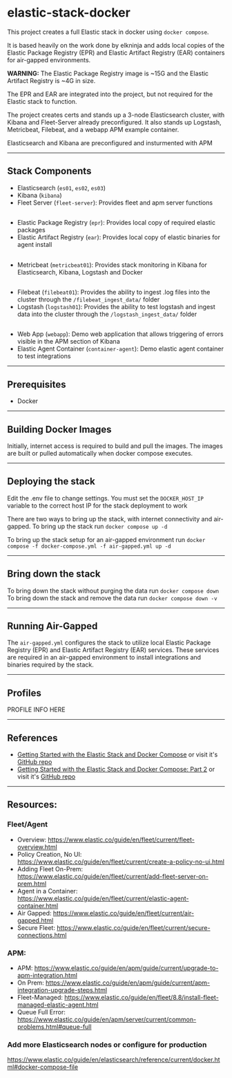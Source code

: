 # elastic-stack-docker

This project creates a full Elastic stack in docker using `docker compose`.

It is based heavily on the work done by elkninja and adds local copies of the Elastic Package Registry (EPR) and Elastic Artifact Registry (EAR) containers for air-gapped environments.  

**WARNING:** The Elastic Package Registry image is ~15G and the Elastic Artifact Registry is ~4G in size.  

The EPR and EAR are integrated into the project, but not required for the Elastic stack to function.  

The project creates certs and stands up a 3-node Elasticsearch cluster, with Kibana and Fleet-Server already preconfigured.  It also stands up Logstash, Metricbeat, Filebeat, and a webapp APM example container.

Elasticsearch and Kibana are preconfigured and insturmented with APM

---

## Stack Components

- Elasticsearch (`es01`, `es02`, `es03`)
- Kibana (`kibana`)
- Fleet Server (`fleet-server`): Provides fleet and apm server functions
##
- Elastic Package Registry (`epr`): Provides local copy of required elastic packages
- Elastic Artifact Registry (`ear`): Provides local copy of elastic binaries for agent install
##
- Metricbeat (`metricbeat01`): Provides stack monitoring in Kibana for Elasticsearch, Kibana, Logstash and Docker
##
- Filebeat (`filebeat01`): Provides the ability to ingest .log files into the cluster through the `/filebeat_ingest_data/` folder
- Logstash (`logstash01`): Provides the ability to test logstash and ingest data into the cluster through the `/logstash_ingest_data/` folder
##
- Web App (`webapp`): Demo web application that allows triggering of errors visible in the APM section of Kibana
- Elastic Agent Container (`container-agent`): Demo elastic agent container to test integrations

---

## Prerequisites

- Docker

---

## Building Docker Images

Initially, internet access is required to build and pull the images.  The images are built or pulled automatically when docker compose executes.

---

## Deploying the stack

Edit the .env file to change settings.  You must set the `DOCKER_HOST_IP` variable to the correct host IP for the stack deployment to work

There are two ways to bring up the stack, with internet connectivity and air-gapped.
To bring up the stack run `docker compose up -d`

To bring up the stack setup for an air-gapped environment run `docker compose -f docker-compose.yml -f air-gapped.yml up -d`

---

## Bring down the stack

To bring down the stack without purging the data run `docker compose down`
To bring down the stack and remove the data run `docker compose down -v`

---

## Running Air-Gapped 

The `air-gapped.yml` configures the stack to utilize local Elastic Package Registry (EPR) and Elastic Artifact Registry (EAR) services.  These services are required in an air-gapped environment to install integrations and binaries required by the stack.

---

## Profiles

PROFILE INFO HERE

---

## References

- [Getting Started with the Elastic Stack and Docker Compose](https://www.elastic.co/blog/getting-started-with-the-elastic-stack-and-docker-compose) or visit it's [GitHub repo](https://github.com/elkninja/elastic-stack-docker-part-one)
- [Getting Started with the Elastic Stack and Docker Compose: Part 2](https://www.elastic.co/blog/getting-started-with-the-elastic-stack-and-docker-compose-part-2) or visit it's [GitHub repo](https://github.com/elkninja/elastic-stack-docker-part-two)

---

## Resources:

### Fleet/Agent

- Overview: https://www.elastic.co/guide/en/fleet/current/fleet-overview.html
- Policy Creation, No UI: https://www.elastic.co/guide/en/fleet/current/create-a-policy-no-ui.html
- Adding Fleet On-Prem: https://www.elastic.co/guide/en/fleet/current/add-fleet-server-on-prem.html
- Agent in a Container: https://www.elastic.co/guide/en/fleet/current/elastic-agent-container.html
- Air Gapped: https://www.elastic.co/guide/en/fleet/current/air-gapped.html
- Secure Fleet: https://www.elastic.co/guide/en/fleet/current/secure-connections.html

### APM:

- APM: https://www.elastic.co/guide/en/apm/guide/current/upgrade-to-apm-integration.html
- On Prem: https://www.elastic.co/guide/en/apm/guide/current/apm-integration-upgrade-steps.html
- Fleet-Managed: https://www.elastic.co/guide/en/fleet/8.8/install-fleet-managed-elastic-agent.html
- Queue Full Error: https://www.elastic.co/guide/en/apm/server/current/common-problems.html#queue-full

### Add more Elasticsearch nodes or configure for production

https://www.elastic.co/guide/en/elasticsearch/reference/current/docker.html#docker-compose-file
